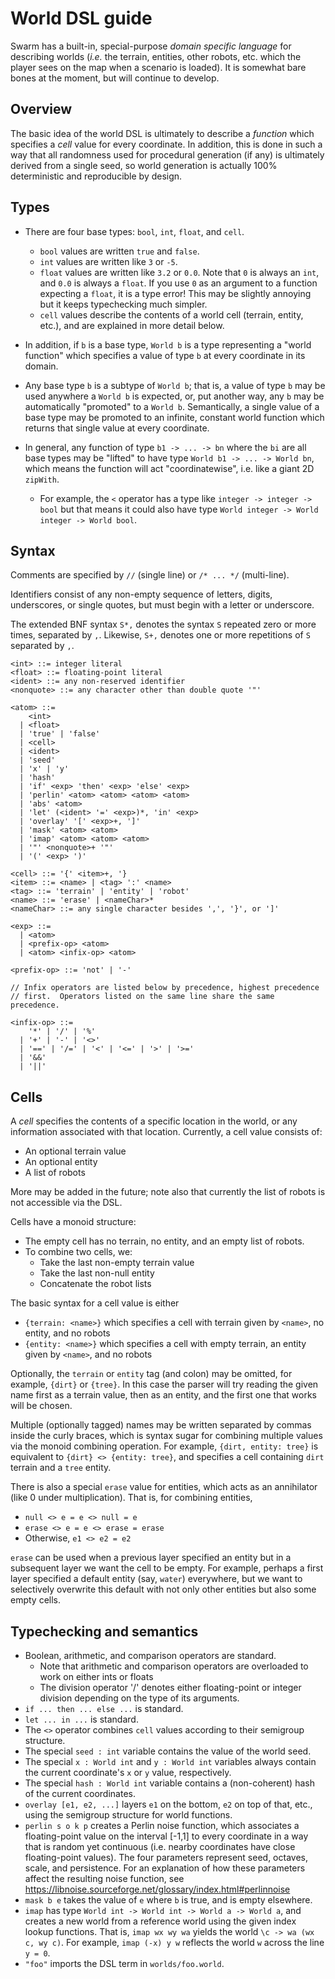 # World DSL guide

Swarm has a built-in, special-purpose *domain specific language* for
describing worlds (*i.e.* the terrain, entities, other robots,
etc. which the player sees on the map when a scenario is loaded).  It
is somewhat bare bones at the moment, but will continue to develop.

## Overview

The basic idea of the world DSL is ultimately to describe a *function*
which specifies a *cell* value for every coordinate.  In addition,
this is done in such a way that all randomness used for procedural
generation (if any) is ultimately derived from a single seed, so world
generation is actually 100% deterministic and reproducible by design.

## Types

- There are four base types: `bool`, `int`, `float`, and
  `cell`.
  - `bool` values are written `true` and `false`.
  - `int` values are written like `3` or `-5`.
  - `float` values are written like `3.2` or `0.0`.  Note that `0` is
    always an `int`, and `0.0` is always a `float`.   If you use `0`
    as an argument to a function expecting a `float`, it is a type
    error!  This may be slightly annoying but it keeps typechecking
    much simpler.
  - `cell` values describe the contents of a world cell (terrain,
    entity, etc.), and are explained in more detail below.

- In addition, if `b` is a base type, `World b` is a type representing a
  "world function" which specifies a value of type `b` at every
  coordinate in its domain.

- Any base type `b` is a subtype of `World b`; that is, a value of
  type `b` may be used anywhere a `World b` is expected, or, put
  another way, any `b` may be automatically "promoted" to a `World b`.
  Semantically, a single value of a base type may be promoted to an
  infinite, constant world function which returns that single value at
  every coordinate.

- In general, any function of type `b1 -> ... -> bn` where the `bi`
  are all base types may be "lifted" to have type `World b1 -> ... ->
  World bn`, which means the function will act "coordinatewise",
  i.e. like a giant 2D `zipWith`.

    - For example, the `<` operator has a type like `integer ->
      integer -> bool` but that means it could also have type `World
      integer -> World integer -> World bool`.

## Syntax

Comments are specified by `//` (single line) or `/* ... */`
(multi-line).

Identifiers consist of any non-empty sequence of letters, digits,
underscores, or single quotes, but must begin with a letter or
underscore.

The extended BNF syntax `S*,` denotes the syntax `S` repeated zero
or more times, separated by `,`.  Likewise, `S+,` denotes one or more
repetitions of `S` separated by `,`.

```
<int> ::= integer literal
<float> ::= floating-point literal
<ident> ::= any non-reserved identifier
<nonquote> ::= any character other than double quote '"'

<atom> ::=
    <int>
  | <float>
  | 'true' | 'false'
  | <cell>
  | <ident>
  | 'seed'
  | 'x' | 'y'
  | 'hash'
  | 'if' <exp> 'then' <exp> 'else' <exp>
  | 'perlin' <atom> <atom> <atom> <atom>
  | 'abs' <atom>
  | 'let' (<ident> '=' <exp>)*, 'in' <exp>
  | 'overlay' '[' <exp>+, ']'
  | 'mask' <atom> <atom>
  | 'imap' <atom> <atom> <atom>
  | '"' <nonquote>+ '"'
  | '(' <exp> ')'

<cell> ::= '{' <item>+, '}
<item> ::= <name> | <tag> ':' <name>
<tag> ::= 'terrain' | 'entity' | 'robot'
<name> ::= 'erase' | <nameChar>*
<nameChar> ::= any single character besides ',', '}', or ']'

<exp> ::=
  | <atom>
  | <prefix-op> <atom>
  | <atom> <infix-op> <atom>

<prefix-op> ::= 'not' | '-'

// Infix operators are listed below by precedence, highest precedence
// first.  Operators listed on the same line share the same precedence.

<infix-op> ::=
    '*' | '/' | '%'
  | '+' | '-' | '<>'
  | '==' | '/=' | '<' | '<=' | '>' | '>='
  | '&&'
  | '||'
```

## Cells

A *cell* specifies the contents of a specific location in the world,
or any information associated with that location.  Currently, a cell
value consists of:

- An optional terrain value
- An optional entity
- A list of robots

More may be added in the future; note also that currently the list of
robots is not accessible via the DSL.

Cells have a monoid structure:

- The empty cell has no terrain, no entity, and an empty list of
  robots.
- To combine two cells, we:
    - Take the last non-empty terrain value
    - Take the last non-null entity
    - Concatenate the robot lists

The basic syntax for a cell value is either
- `{terrain: <name>}` which specifies a cell with terrain given by
  `<name>`, no entity, and no robots
- `{entity: <name>}` which specifies a cell with empty terrain, an
  entity given by `<name>`, and no robots

Optionally, the `terrain` or `entity` tag (and colon) may be omitted,
for example, `{dirt}` or `{tree}`.  In this case the parser will try
reading the given name first as a terrain value, then as an entity,
and the first one that works will be chosen.

Multiple (optionally tagged) names may be written separated by commas
inside the curly braces, which is syntax sugar for combining multiple
values via the monoid combining operation.  For example, `{dirt,
entity: tree}` is equivalent to `{dirt} <> {entity: tree}`, and
specifies a cell containing `dirt` terrain and a `tree` entity.

There is also a special `erase` value for entities, which acts as an
annihilator (like 0 under multiplication).  That is, for combining entities,
- `null <> e = e <> null = e`
- `erase <> e = e <> erase = erase`
- Otherwise, `e1 <> e2 = e2`

`erase` can be used when a previous layer specified an entity but in a
subsequent layer we want the cell to be empty.  For example, perhaps a
first layer specified a default entity (say, `water`) everywhere, but
we want to selectively overwrite this default with not only other
entities but also some empty cells.

## Typechecking and semantics

- Boolean, arithmetic, and comparison operators are standard.
    - Note that arithmetic and comparison operators are overloaded to
      work on either ints or floats
    - The division operator '/' denotes either floating-point or integer
      division depending on the type of its arguments.
- `if ... then ... else ...` is standard.
- `let ... in ...` is standard.
- The `<>` operator combines `cell` values according to their
  semigroup structure.
- The special `seed : int` variable contains the value of the world seed.
- The special `x : World int` and `y : World int` variables always
  contain the current coordinate's `x` or `y` value, respectively.
- The special `hash : World int` variable contains a (non-coherent)
  hash of the current coordinates.
- `overlay [e1, e2, ...]` layers `e1` on the bottom, `e2` on top of
  that, etc., using the semigroup structure for world functions.
- `perlin s o k p` creates a Perlin noise function, which associates a
   floating-point value on the interval [-1,1] to every coordinate in
   a way that is random yet continuous (i.e. nearby coordinates have
   close floating-point values).  The four parameters represent seed,
   octaves, scale, and persistence. For an explanation of how these
   parameters affect the resulting noise function, see
   https://libnoise.sourceforge.net/glossary/index.html#perlinnoise
- `mask b e` takes the value of `e` where `b` is true, and is empty
  elsewhere.
- `imap` has type `World int -> World int -> World a -> World a`, and
  creates a new world from a reference world using the given index
  lookup functions.  That is, `imap wx wy wa` yields the world
  `\c -> wa (wx c, wy c)`.  For example, `imap (-x) y w` reflects the
  world `w` across the line `y = 0`.
- `"foo"` imports the DSL term in `worlds/foo.world`.

